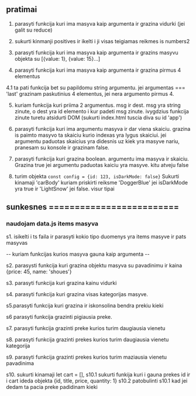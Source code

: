 ## pratimai

1. parasyti funkcija kuri ima masyva kaip argumenta ir grazina vidurki (jei galit su reduce)

2. sukurti kinmanji positives ir ikelti i ji visas teigiamas reikmes is numbers2

3. parasyti funkcija kuri ima masyva kaip argumenta ir grazins masyvu objekta su [{value: 1}, {value: 15}...]

4. parasyti funkcija kuri ima masyva kaip argumenta ir grazina pirmus 4 elementus

4.1 ta pati funkcija bet su papildomu string argumentu. jei argumentas === 'last' grazinam paskutinius 4 elementus, jei nera argumento pirmus 4.

5. kuriam funkcija kuri priima 2 argumentus. msg ir dest.
   msg yra string zinute, o dest yra id elemento i kur padeti msg zinute.
   ivygdzius funkcija zinute turetu atsidurti DOM (sukurti index.html tuscia diva su id 'app')

6. parasyti funkcija kuri ima argumentu masyva ir dar viena skaiciu.
   grazina is paimto masyvo ta skaiciu kurio indexas yra lygus skaiciui.
   jei argumentu paduotas skaicius yra didesnis uz kiek yra masyve nariu, pranesam su konsole ir grazinam false.

7. parasyti funkcija kuri grazina boolean. argumentu ima masyva ir skaiciu. Grazina true jei argumentu paduotas kaiciu yra masyve. kitu atveju false

8. turim objekta `const config = {id: 123, isDarkMode: false}` Sukurti kinamaji 'carBody' kuriam priskirti reiksme 'DoggerBlue' jei isDarkMode yra true ir 'LightSnow' jei false. visur tipai

## sunkesnes =========================

### naudojam data.js items masyva

s1. isikelti i ts faila ir parasyti kokio tipo duomenys yra items masyve ir pats masyvas

-- kuriam funkcijas kurios masyva gauna kaip argumenta --

s2. parasysti funkcija kuri grazina objektu masyva su pavadinimu ir kaina {price: 45, name: 'shoues'}

s3. parasyti funkcija kuri grazina kainu vidurki

s4. parasyti funkcija kuri grazina visas kategorijas masyve.

s5.parasyti funkcija kuri grazina ir iskonsolina bendra prekiu kieki

s6 parasyti funkcija grazinti pigiausia preke.

s7. parasyti funkcija grazinti preke kurios turim daugiausia vienetu

s8. parasyti funkcija grazinti prekes kurios turim daugiausia vienetu kategorija

s9. parasyti funkcija grazinti prekes kurios turim maziausia vienetu pavadinima

s10. sukurti kinamaji let cart = [],
s10.1 sukurti funkija kuri i gauna prekes id ir i cart ideda objekta
{id, title, price, quantity: 1}
s10.2 patobulinti s10.1 kad jei dedam ta pacia preke padidinam kieki
